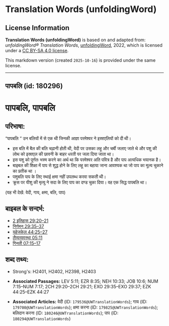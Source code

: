 # Translation Words (unfoldingWord)

## License Information

**Translation Words (unfoldingWord)** is based on and adapted from: _unfoldingWord® Translation Words_, [unfoldingWord](https://unfoldingword.org/utw), 2022, which is licensed under a [CC BY-SA 4.0 license](https://creativecommons.org/licenses/by-sa/4.0/legalcode.en).

This markdown version (created `2025-10-16`) is provided under the same license.



--------------------------------

## पापबलि (id: 180296)

पापबलि, पापबलि
==============

परिभाषा:
--------

“पापबलि ” उन बलियों में से एक थी जिनकी आज्ञा परमेश्वर ने इस्राएलियों को दी थी।

* इस बलि में बैल की बलि चढ़ानी होती थी, वेदी पर उसका लहू और चर्बी जलाए जाते थे और पशु की लोथ को इस्राएल की छावनी के बाहर धरती पर जला दिया जाता था।
* इस पशु को पूर्णतः भस्म करने का अर्थ था कि परमेश्वर अति पवित्र है और पाप अत्यधिक भयानक है।
* बाइबल की शिक्षा में पाप से शुद्ध होने के लिए लहू का बहाया जाना आवश्यक था जो पाप का मूल्य चुकाने का प्रतीक था ।
* पशुबलि पाप के लिए स्थाई क्षमा नहीं उपलब्ध करवा सकती थी।
* क्रूस पर यीशु की मृत्यु ने सदा के लिए पाप का दण्ड चुका दिया। वह एक सिद्ध पापबलि था।

(यह भी देखें: वेदी, गाय, क्षमा, बलि, पाप)

बाइबल के सन्दर्भ:
-----------------

* [2 इतिहास 29:20–21](https://ref.ly/2Chr0:0)
* [निर्गमन 29:35–37](https://ref.ly/Exod29:35-Exod29:37)
* [यहेजकेल 44:25–27](https://ref.ly/Ezek44:25-Ezek44:27)
* [लैव्यव्यवस्था 05:11](https://ref.ly/Lev5:11)
* [गिनती 07:15–17](https://ref.ly/Num7:15-Num7:17)

शब्द तथ्य:
----------

* Strong's: H2401, H2402, H2398, H2403

* **Associated Passages:** LEV 5:11; EZR 8:35; NEH 10:33; JOB 10:6; NUM 7:15–NUM 7:17; 2CH 29:20–2CH 29:21; EXO 29:35–EXO 29:37; EZK 44:25–EZK 44:27
* **Associated Articles:** वेदी (ID: `179536@UWTranslationWords`); गाय (ID: `179700@UWTranslationWords`); क्षमा करना (ID: `179825@UWTranslationWords`); बलिदान करना (ID: `180246@UWTranslationWords`); पाप (ID: `180294@UWTranslationWords`)

